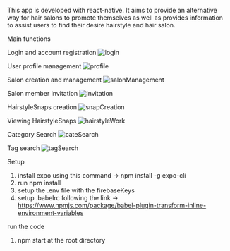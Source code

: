 This app is developed with react-native. It aims to provide an alternative way for hair salons to promote themselves as well as provides information to assist users to find their desire hairstyle and hair salon. 

Main functions

Login and account registration
![login](https://user-images.githubusercontent.com/31612485/61933369-4cde6f80-afb8-11e9-975c-ba4af8ea9f70.png)

User profile management
![profile](https://user-images.githubusercontent.com/31612485/61933232-f709c780-afb7-11e9-896f-2d7ce0000faf.png)

Salon creation and management
![salonManagement](https://user-images.githubusercontent.com/31612485/61933400-5cf64f00-afb8-11e9-8d37-532cbf1a7da7.png)

Salon member invitation
![invitation](https://user-images.githubusercontent.com/31612485/61933380-536ce700-afb8-11e9-84b5-7247a72f0270.png)

HairstyleSnaps creation
![snapCreation](https://user-images.githubusercontent.com/31612485/61933402-5ec01280-afb8-11e9-8839-a28e8ffd1301.png)

Viewing HairstyleSnaps
![hairstyleWork](https://user-images.githubusercontent.com/31612485/61933398-5b2c8b80-afb8-11e9-8a6c-f7405aba27fa.png)

Category Search
![cateSearch](https://user-images.githubusercontent.com/31612485/61933389-57990480-afb8-11e9-81f7-a09a710e0c93.png)

Tag search
![tagSearch](https://user-images.githubusercontent.com/31612485/61933407-62539980-afb8-11e9-940d-5b97c06edaa7.png)

Setup
1) install expo using this command -> npm install -g expo-cli
2) run npm install
3) setup the .env file with the firebaseKeys
4) setup .babelrc following the link -> https://www.npmjs.com/package/babel-plugin-transform-inline-environment-variables

run the code
1) npm start at the root directory

